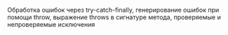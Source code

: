 Обработка ошибок через try-catch-finally, генерирование ошибок при помощи throw, выражение throws в сигнатуре метода, проверяемые и непроверяемые исключения
